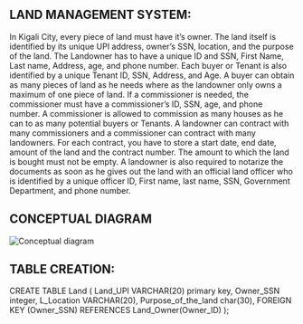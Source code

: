 
## LAND MANAGEMENT SYSTEM:
In Kigali City, every piece of land must have it’s owner. The land itself is identified by its unique UPI address, owner’s SSN, location, and the purpose of the land. The Landowner has to have a unique ID and SSN, First Name, Last name, Address, age, and phone number. Each buyer or Tenant is also identified by a unique Tenant ID, SSN, Address, and Age. A buyer can obtain as many pieces of land as he needs where as the landowner only owns a maximum of one piece of land. If a commissioner is needed, the commissioner must have a commissioner’s ID, SSN, age, and phone number. A commissioner is allowed to commission as many houses as he can to as many potential buyers or Tenants. A landowner can contract with many commissioners and a commissioner can contract with many landowners. For each contract, you have to store a start date, end date, amount of the land and the contract number. The amount to which the land is bought must not be empty. A landowner is also required to notarize the documents as soon as he gives out the land with an official land officer who is identified by a unique officer ID, First name, last name, SSN, Government Department, and phone number.

## CONCEPTUAL DIAGRAM
![Conceptual diagram](https://github.com/user-attachments/assets/200c5aca-e0f0-479c-933c-e23cbdbb51ab)

## TABLE CREATION:
CREATE TABLE Land (
    Land_UPI VARCHAR(20) primary key,
    Owner_SSN integer,
    L_Location VARCHAR(20),
    Purpose_of_the_land char(30),
    FOREIGN KEY (Owner_SSN) REFERENCES Land_Owner(Owner_ID)
);

 

